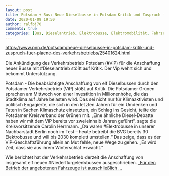 ```yaml
---
layout: post
title: Potsdam + Bus: Neue Dieselbusse in Potsdam Kritik und Zuspruch für Pläne des Verkehrsbetriebs, aus PNN
date: 2020-01-09 19:50
author: ralfbj70
comments: true
categories: [Bus, Dieselantrieb, Elektrobusse, Elektromobilität, Fahrzeuge, Niederflurgelenkbussen, Potsdam, ViP]
---
```

https://www.pnn.de/potsdam/neue-dieselbusse-in-potsdam-kritik-und-zuspruch-fuer-plaene-des-verkehrsbetriebs/25401624.html

Die Ankündigung des Verkehrsbetrieb Potsdam (#ViP) für die Anschaffung neuer Busse mit #Dieselantrieb stößt auf Kritik. Der Vip wehrt sich und bekommt Unterstützung.

Potsdam - Die beabsichtigte Anschaffung von elf Dieselbussen durch den Potsdamer Verkehrsbetrieb (ViP) stößt auf Kritik. Die Potsdamer Grünen sprachen am Mittwoch von einer Investition in Millionenhöhe, die das Stadtklima auf Jahre belasten wird. Das sei nicht nur für Klimaaktivisten und politisch Engagierte, die sich in den letzten Jahren für ein Umdenken und Taten in Sachen Klimaschutz einsetzten, ein Schlag ins Gesicht, teilte der Potsdamer Kreisverband der Grünen mit. „Eine ähnliche Diesel-Debatte haben wir mit dem ViP bereits vor zweieinhalb Jahren geführt“, sagte die Kreisvorsitzende Carolin Herrmann. „Da waren #Elektrobusse in unserer Nachbarstadt Berlin noch im Test – heute betreibt die BVG bereits 30 Elektrobusse und will bis 2030 komplett umstellen.“ Das zeige, dass es der ViP-Geschäftsführung allein an Mut fehle, neue Wege zu gehen. „Es wird Zeit, dass sie aus ihrem Winterschlaf erwacht.“

Wie berichtet hat der Verkehrsbetrieb derzeit die Anschaffung von insgesamt elf neuen #Niederflurgelenkbussen ausgeschrieben. „<a href="https://www.pnn.de/potsdam/neue-dieselbusse-in-potsdam-kritik-und-zuspruch-fuer-plaene-des-verkehrsbetriebs/25401624.html">Für den Betrieb der angebotenen Fahrzeuge ist ausschließlich ...</a>
